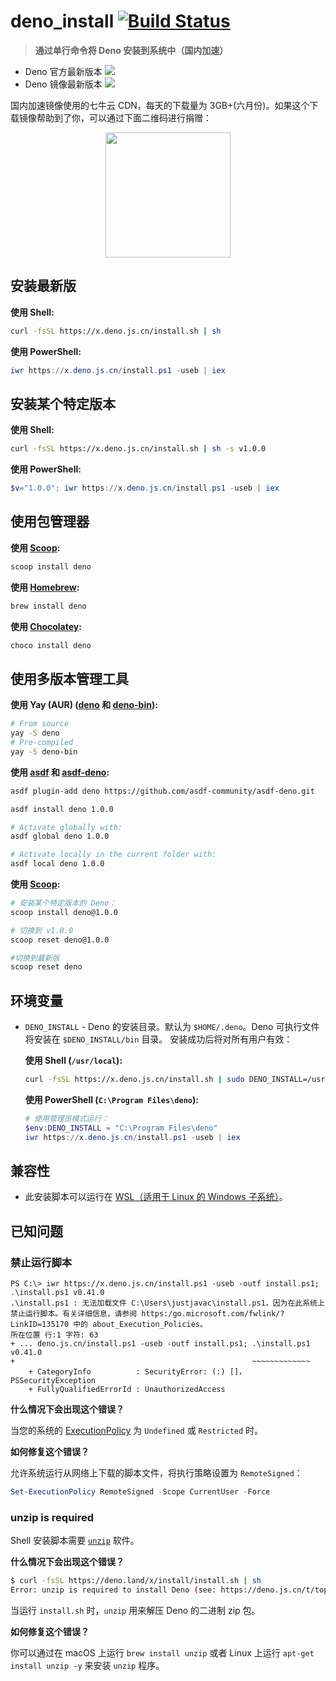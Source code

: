 # deno_install [![Build Status](https://github.com/denocn/deno_install/workflows/ci/badge.svg?branch=master)](https://github.com/denocn/deno_install/actions)

> **通过单行命令将 Deno 安装到系统中（国内加速）**

- Deno 官方最新版本 [![](https://img.shields.io/github/release/denoland/deno)](https://github.com/denoland/deno/releases)
- Deno 镜像最新版本 ![](https://img.shields.io/badge/release-v1.4.3-blue.svg)

国内加速镜像使用的七牛云 CDN，每天的下载量为 3GB+(六月份)。如果这个下载镜像帮助到了你，可以通过下面二维码进行捐赠：

<p align="center"><img src="https://cdn.devtips.cn/buy-me-a-coffee-wechat.png" width="200" height="200" alt="" /></p>

## 安装最新版

**使用 Shell:**

```sh
curl -fsSL https://x.deno.js.cn/install.sh | sh
```

**使用 PowerShell:**

```powershell
iwr https://x.deno.js.cn/install.ps1 -useb | iex
```

## 安装某个特定版本

**使用 Shell:**

```sh
curl -fsSL https://x.deno.js.cn/install.sh | sh -s v1.0.0
```

**使用 PowerShell:**

```powershell
$v="1.0.0"; iwr https://x.deno.js.cn/install.ps1 -useb | iex
```

## 使用包管理器

**使用 [Scoop](https://github.com/ScoopInstaller/Main/blob/master/bucket/deno.json):**

```powershell
scoop install deno
```

**使用 [Homebrew](https://formulae.brew.sh/formula/deno):**

```sh
brew install deno
```

**使用 [Chocolatey](https://chocolatey.org/packages/deno):**

```powershell
choco install deno
```

## 使用多版本管理工具

**使用 Yay (AUR) ([deno](https://aur.archlinux.org/packages/deno) 和 [deno-bin](https://aur.archlinux.org/packages/deno-bin)):**

```sh
# From source
yay -S deno
# Pre-compiled
yay -S deno-bin
```

**使用 [asdf](https://asdf-vm.com) 和 [asdf-deno](https://github.com/asdf-community/asdf-deno):**

```sh
asdf plugin-add deno https://github.com/asdf-community/asdf-deno.git

asdf install deno 1.0.0

# Activate globally with:
asdf global deno 1.0.0

# Activate locally in the current folder with:
asdf local deno 1.0.0
```

**使用 [Scoop](https://github.com/lukesampson/scoop/wiki/Switching-Ruby-And-Python-Versions):**

```sh
# 安装某个特定版本的 Deno：
scoop install deno@1.0.0

# 切换到 v1.0.0
scoop reset deno@1.0.0

#切换到最新版
scoop reset deno
```

## 环境变量

- `DENO_INSTALL` - Deno 的安装目录。默认为 `$HOME/.deno`。Deno 可执行文件将安装在 `$DENO_INSTALL/bin` 目录。
  安装成功后将对所有用户有效：

  **使用 Shell (`/usr/local`):**

  ```sh
  curl -fsSL https://x.deno.js.cn/install.sh | sudo DENO_INSTALL=/usr/local sh
  ```

  **使用 PowerShell (`C:\Program Files\deno`):**

  ```powershell
  # 使用管理员模式运行：
  $env:DENO_INSTALL = "C:\Program Files\deno"
  iwr https://x.deno.js.cn/install.ps1 -useb | iex
  ```

## 兼容性

- 此安装脚本可以运行在 [WSL（适用于 Linux 的 Windows 子系统）](https://docs.microsoft.com/zh-cn/windows/wsl/about)。

## 已知问题

### 禁止运行脚本

```
PS C:\> iwr https://x.deno.js.cn/install.ps1 -useb -outf install.ps1; .\install.ps1 v0.41.0
.\install.ps1 : 无法加载文件 C:\Users\justjavac\install.ps1，因为在此系统上禁止运行脚本。有关详细信息，请参阅 https:/go.microsoft.com/fwlink/?LinkID=135170 中的 about_Execution_Policies。
所在位置 行:1 字符: 63
+ ... deno.js.cn/install.ps1 -useb -outf install.ps1; .\install.ps1 v0.41.0
+                                                     ~~~~~~~~~~~~~
    + CategoryInfo          : SecurityError: (:) []，PSSecurityException
    + FullyQualifiedErrorId : UnauthorizedAccess
```

**什么情况下会出现这个错误？**

当您的系统的 [ExecutionPolicy](https://docs.microsoft.com/zh-cn/powershell/module/microsoft.powershell.core/about/about_execution_policies) 为 `Undefined` 或 `Restricted` 时。

**如何修复这个错误？**

允许系统运行从网络上下载的脚本文件，将执行策略设置为 `RemoteSigned`：

```powershell
Set-ExecutionPolicy RemoteSigned -Scope CurrentUser -Force
```

### unzip is required

Shell 安装脚本需要 [`unzip`](https://linux.die.net/man/1/unzip) 软件。

**什么情况下会出现这个错误？**

```sh
$ curl -fsSL https://deno.land/x/install/install.sh | sh
Error: unzip is required to install Deno (see: https://deno.js.cn/t/topic/167).
```

当运行 `install.sh` 时，`unzip` 用来解压 Deno 的二进制 zip 包。

**如何修复这个错误？**

你可以通过在 macOS 上运行 `brew install unzip` 或者 Linux 上运行 `apt-get install unzip -y` 来安装 `unzip` 程序。
